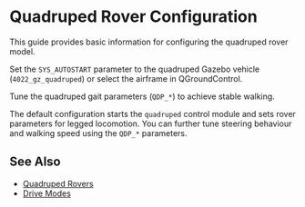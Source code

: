 # Quadruped Rover Configuration

This guide provides basic information for configuring the quadruped rover model.

Set the `SYS_AUTOSTART` parameter to the quadruped Gazebo vehicle (`4022_gz_quadruped`) or select the airframe in QGroundControl.

Tune the quadruped gait parameters (`QDP_*`) to achieve stable walking.

The default configuration starts the `quadruped` control module and sets rover parameters for legged locomotion. You can further tune steering behaviour and walking speed using the `QDP_*` parameters.

## See Also

- [Quadruped Rovers](../frames_rover/quadruped.md)
- [Drive Modes](../flight_modes_rover/quadruped.md)
